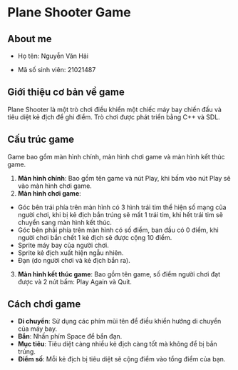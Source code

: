 # Plane Shooter Game

## About me
- Họ tên: Nguyễn Văn Hải
* Mã số sinh viên: 21021487

## Giới thiệu cơ bản về game
Plane Shooter là một trò chơi điều khiển một chiếc máy bay chiến đấu và tiêu diệt kẻ địch để ghi điểm. Trò chơi được phát triển bằng C++ và SDL.

## Cấu trúc game
Game bao gồm màn hình chính, màn hình chơi game và màn hình kết thúc game.
1. **Màn hình chính**: Bao gồm tên game và nút Play, khi bấm vào nút Play sẽ vào màn hình chơi game.
2. **Màn hình chơi game**:
  - Góc bên trái phía trên màn hình có 3 hình trái tim thể hiện số mạng của người chơi, khi bị kẻ địch bắn trúng sẽ mất 1 trái tim, khi hết trái tim sẽ chuyển sang màn hình kết thúc.
  - Góc bên phải phía trên màn hình có số điểm, ban đầu có 0 điểm, khi người chơi bắn chết 1 kẻ địch sẽ được cộng 10 điểm.
  - Sprite máy bay của người chơi.
  - Sprite kẻ địch xuất hiện ngẫu nhiên.
  - Đạn (do người chơi và kẻ địch bắn ra).
3. **Màn hình kết thúc game**: Bao gồm tên game, số điểm người chơi đạt được và 2 nút bấm: Play Again và Quit.

## Cách chơi game
- **Di chuyển**: Sử dụng các phím mũi tên để điều khiển hướng di chuyển của máy bay.
- **Bắn**: Nhấn phím Space để bắn đạn.
- **Mục tiêu**: Tiêu diệt càng nhiều kẻ địch càng tốt mà không để bị bắn trúng.
- **Điểm số**: Mỗi kẻ địch bị tiêu diệt sẽ cộng điểm vào tổng điểm của bạn.

